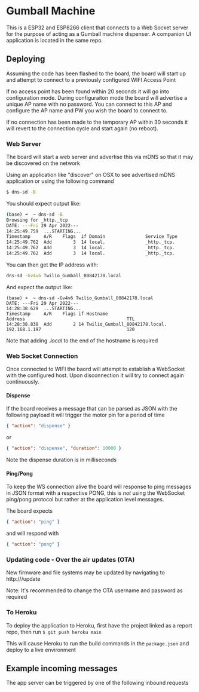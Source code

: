 # Gumball Machine

This is a ESP32 and ESP8266 client that connects to a Web Socket server for the purpose of acting as a Gumball machine dispenser. A companion UI application is located in the same repo.

## Deploying

Assuming the code has been flashed to the board, the board will start up and attempt to connect to a previously configured WIFI Access Point

If no access point has been found within 20 seconds it will go into configuration mode. During configuraiton mode the board will advertise a unique AP name with no password. You can connect to this AP and configure the AP name and PW you wish the board to connect to.

If no connection has been made to the temporary AP within 30 seconds it will revert to the connection cycle and start again (no reboot).

### Web Server

The board will start a web server and advertise this via mDNS so that it may be discovered on the network

Using an application like "discover" on OSX to see advertised mDNS application or using the following command

```bash
$ dns-sd -B
```

You should expect output like:

```bash
(base) ➜  ~ dns-sd -B
Browsing for _http._tcp
DATE: ---Fri 29 Apr 2022---
14:25:49.759  ...STARTING...
Timestamp     A/R    Flags  if Domain               Service Type         Instance Name
14:25:49.762  Add        3  14 local.               _http._tcp.          DiskStation
14:25:49.762  Add        3  14 local.               _http._tcp.          Twilio_Gumball_80842178
14:25:49.762  Add        3  14 local.               _http._tcp.          shellydimmer2-DEADBEEF9CF7
```

You can then get the IP address with:

```bash
dns-sd -Gv4v6 Twilio_Gumball_80842178.local
```

And expect the output like:

```
(base) ➜  ~ dns-sd -Gv4v6 Twilio_Gumball_80842178.local
DATE: ---Fri 29 Apr 2022---
14:28:38.629  ...STARTING...
Timestamp     A/R    Flags if Hostname                               Address                                      TTL
14:28:38.838  Add        2 14 Twilio_Gumball_80842178.local.         192.168.1.197                                120
```

Note that adding _.local_ to the end of the hostname is required

### Web Socket Connection

Once connected to WIFI the baord will attempt to establish a WebSocket with the configured host. Upon disconnection it will try to connect again continuously.

#### Dispense

If the board receives a message that can be parsed as JSON with the following payload it will trigger the motor pin for a period of time

```json
{ "action": "dispense" }
```

or

```json
{ "action": "dispense", "duration": 10000 }
```

Note the dispense duration is in milliseconds

#### Ping/Pong

To keep the WS connection alive the board will response to ping messages in JSON format with a respective PONG, this is _not_ using the WebSocket ping/pong protocol but rather at the application level messages.

The board expects

```json
{ "action": "ping" }
```

and will respond with

```json
{ "action": "pong" }
```

### Updating code - Over the air updates (OTA)

New firmware and file systems may be updated by navigating to http://<ip address>/update

Note: It's recommended to change the OTA username and password as required

### To Heroku

To deploy the application to Heroku, first have the project linked as a report repo, then run
`$ git push heroku main`

This will cause Heroku to run the build commands in the `package.json` and deploy to a live environment

## Example incoming messages

The app server can be triggered by one of the following inbound requests
